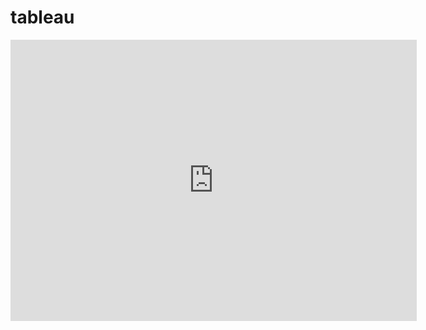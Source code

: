 # tableau
<iframe seamless frameborder="0" src="https://public.tableau.com/profile/john2667#!/vizhome/AllCausesbyAgeandGender/Sheet2?:embed=yes&:display_count=yes&:showVizHome=no" width = '650' height = '450' scrolling='yes' ></iframe>    
